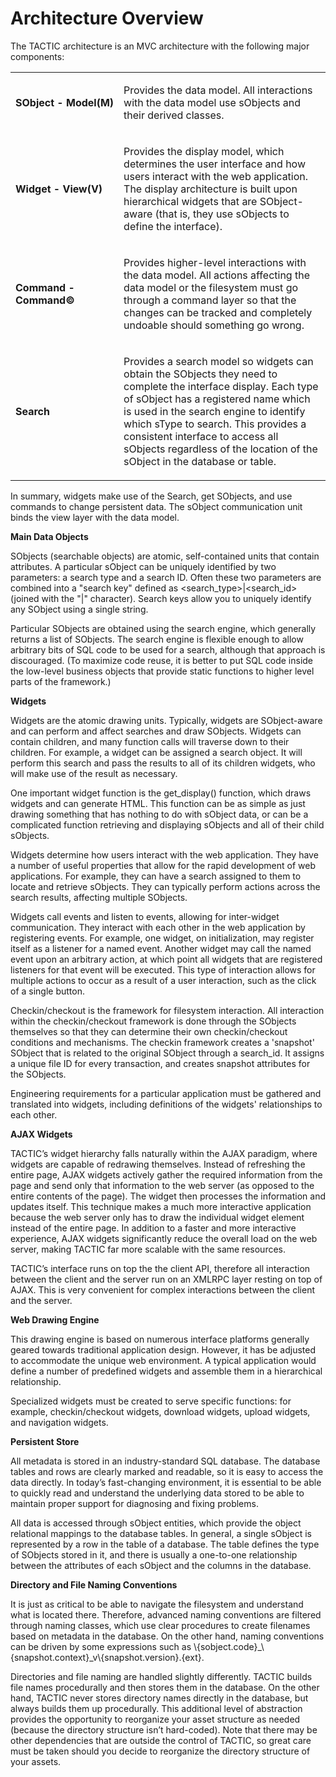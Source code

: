 # Architecture Overview

The TACTIC architecture is an MVC architecture with the following major
components:

<table>
<colgroup>
<col width="34%" />
<col width="65%" />
</colgroup>
<tbody>
<tr class="odd">
<td><p><strong>SObject - Model(M)</strong></p></td>
<td><p>Provides the data model. All interactions with the data model use sObjects and their derived classes.</p></td>
</tr>
<tr class="even">
<td><p><strong>Widget - View(V)</strong></p></td>
<td><p>Provides the display model, which determines the user interface and how users interact with the web application. The display architecture is built upon hierarchical widgets that are SObject-aware (that is, they use sObjects to define the interface).</p></td>
</tr>
<tr class="odd">
<td><p><strong>Command - Command©</strong></p></td>
<td><p>Provides higher-level interactions with the data model. All actions affecting the data model or the filesystem must go through a command layer so that the changes can be tracked and completely undoable should something go wrong.</p></td>
</tr>
<tr class="even">
<td><p><strong>Search</strong></p></td>
<td><p>Provides a search model so widgets can obtain the SObjects they need to complete the interface display. Each type of sObject has a registered name which is used in the search engine to identify which sType to search. This provides a consistent interface to access all sObjects regardless of the location of the sObject in the database or table.</p></td>
</tr>
</tbody>
</table>

In summary, widgets make use of the Search, get SObjects, and use
commands to change persistent data. The sObject communication unit binds
the view layer with the data model.

**Main Data Objects**

SObjects (searchable objects) are atomic, self-contained units that
contain attributes. A particular sObject can be uniquely identified by
two parameters: a search type and a search ID. Often these two
parameters are combined into a "search key" defined as
&lt;search\_type&gt;|&lt;search\_id&gt; (joined with the "|" character). Search keys
allow you to uniquely identify any SObject using a single string.

Particular SObjects are obtained using the search engine, which
generally returns a list of SObjects. The search engine is flexible
enough to allow arbitrary bits of SQL code to be used for a search,
although that approach is discouraged. (To maximize code reuse, it is
better to put SQL code inside the low-level business objects that
provide static functions to higher level parts of the framework.)

**Widgets**

Widgets are the atomic drawing units. Typically, widgets are
SObject-aware and can perform and affect searches and draw SObjects.
Widgets can contain children, and many function calls will traverse down
to their children. For example, a widget can be assigned a search
object. It will perform this search and pass the results to all of its
children widgets, who will make use of the result as necessary.

One important widget function is the get\_display() function, which draws
widgets and can generate HTML. This function can be as simple as just
drawing something that has nothing to do with sObject data, or can be a
complicated function retrieving and displaying sObjects and all of their
child sObjects.

Widgets determine how users interact with the web application. They have
a number of useful properties that allow for the rapid development of
web applications. For example, they can have a search assigned to them
to locate and retrieve sObjects. They can typically perform actions
across the search results, affecting multiple SObjects.

Widgets call events and listen to events, allowing for inter-widget
communication. They interact with each other in the web application by
registering events. For example, one widget, on initialization, may
register itself as a listener for a named event. Another widget may call
the named event upon an arbitrary action, at which point all widgets
that are registered listeners for that event will be executed. This type
of interaction allows for multiple actions to occur as a result of a
user interaction, such as the click of a single button.

Checkin/checkout is the framework for filesystem interaction. All
interaction within the checkin/checkout framework is done through the
SObjects themselves so that they can determine their own
checkin/checkout conditions and mechanisms. The checkin framework
creates a 'snapshot' SObject that is related to the original SObject
through a search\_id. It assigns a unique file ID for every transaction,
and creates snapshot attributes for the SObjects.

Engineering requirements for a particular application must be gathered
and translated into widgets, including definitions of the widgets'
relationships to each other.

**AJAX Widgets**

TACTIC’s widget hierarchy falls naturally within the AJAX paradigm,
where widgets are capable of redrawing themselves. Instead of refreshing
the entire page, AJAX widgets actively gather the required information
from the page and send only that information to the web server (as
opposed to the entire contents of the page). The widget then processes
the information and updates itself. This technique makes a much more
interactive application because the web server only has to draw the
individual widget element instead of the entire page. In addition to a
faster and more interactive experience, AJAX widgets significantly
reduce the overall load on the web server, making TACTIC far more
scalable with the same resources.

TACTIC’s interface runs on top the the client API, therefore all
interaction between the client and the server run on an XMLRPC layer
resting on top of AJAX. This is very convenient for complex interactions
between the client and the server.

**Web Drawing Engine**

This drawing engine is based on numerous interface platforms generally
geared towards traditional application design. However, it has be
adjusted to accommodate the unique web environment. A typical
application would define a number of predefined widgets and assemble
them in a hierarchical relationship.

Specialized widgets must be created to serve specific functions: for
example, checkin/checkout widgets, download widgets, upload widgets, and
navigation widgets.

**Persistent Store**

All metadata is stored in an industry-standard SQL database. The
database tables and rows are clearly marked and readable, so it is easy
to access the data directly. In today’s fast-changing environment, it is
essential to be able to quickly read and understand the underlying data
stored to be able to maintain proper support for diagnosing and fixing
problems.

All data is accessed through sObject entities, which provide the object
relational mappings to the database tables. In general, a single sObject
is represented by a row in the table of a database. The table defines
the type of SObjects stored in it, and there is usually a one-to-one
relationship between the attributes of each sObject and the columns in
the database.

**Directory and File Naming Conventions**

It is just as critical to be able to navigate the filesystem and
understand what is located there. Therefore, advanced naming conventions
are filtered through naming classes, which use clear procedures to
create filenames based on metadata in the database. On the other hand,
naming conventions can be driven by some expressions such as
\\{sobject.code}\_\\{snapshot.context}\_v\\{snapshot.version}.{ext}.

Directories and file naming are handled slightly differently. TACTIC
builds file names procedurally and then stores them in the database. On
the other hand, TACTIC never stores directory names directly in the
database, but always builds them up procedurally. This additional level
of abstraction provides the opportunity to reorganize your asset
structure as needed (because the directory structure isn’t hard-coded).
Note that there may be other dependencies that are outside the control
of TACTIC, so great care must be taken should you decide to reorganize
the directory structure of your assets.
